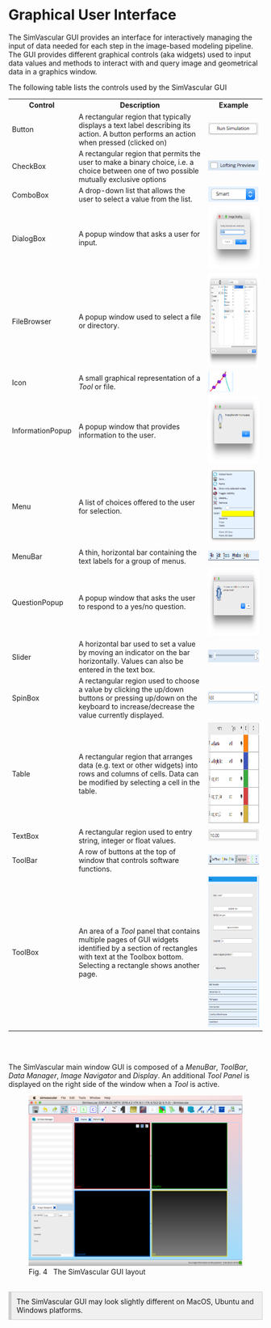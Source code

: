<h1 id="gui"> Graphical User Interface </h1>

The SimVascular GUI provides an interface for interactively managing the input of data needed for each step in the
image-based modeling pipeline. The GUI provides different graphical controls (aka widgets) used to input data values
and methods to interact with and query image and geometrical data in a graphics window.

The following table lists the controls used by the SimVascular GUI

<table class="table table-bordered" style="width:100%">
  <tr>
    <th> Control </th>
    <th> Description </th>
    <th> Example </th>
  </tr>

  <tr>
    <td> Button </td>
    <td> A rectangular region that typically displays a text label describing its action. 
         A button performs an action when pressed (clicked on)</td>
    <td><img src="/documentation/quickguide/gui/images/gui-button.png" width="100" height="25"> </td>
  </tr>

  <tr>
    <td> CheckBox </td>
    <td> A rectangular region that permits the user to make a binary choice, i.e. a choice between one of two possible mutually 
         exclusive options </td>
    <td><img src="/documentation/quickguide/gui/images/gui-check-box.png" width="100" height="20"> </td>
  </tr>

  <tr>
    <td> ComboBox </td>
    <td> A drop-down list that allows the user to select a value from the list. </td>
    <td> <img src="/documentation/quickguide/gui/images/gui-combo-box.png" width="100" height="30"> </td>
  </tr>

  <tr>
    <td> DialogBox </td>
    <td> A popup window that asks a user for input. </td>
    <td> <img src="/documentation/quickguide/gui/images/gui-dialog.png" width="150" height="125">  </td>
  </tr>

  <tr>
    <td> FileBrowser </td>
    <td> A popup window used to select a file or directory. </td>
    <td> <img src="/documentation/quickguide/gui/images/gui-file-browser.png" width="345" height="186">  </td>
  </tr>

  <tr>
    <td> Icon </td>
    <td> A small graphical representation of a <i>Tool</i> or file. </td>
    <td> <img src="/documentation/quickguide/gui/images/gui-icon.png" width="50" height="40">  </td>
  </tr>

  <tr>
    <td> InformationPopup </td>
    <td> A popup window that provides information to the user. </td>
    <td> <img src="/documentation/quickguide/gui/images/gui-info-popup.png" width="234" height="134">  </td>
  </tr>

  <tr>
    <td> Menu </td> 
    <td> A list of choices offered to the user for selection. </td> 
    <td> <img src="/documentation/quickguide/gui/images/gui-menu.png" width="100" height="150">  </td>
  </tr>

  <tr>
    <td> MenuBar </td> 
    <td> A thin, horizontal bar containing the text labels for a group of menus. 
    <td> <img src="/documentation/quickguide/gui/images/gui-menu-bar.png" width="200" height="20"> </td>
  </tr>

  <tr>
    <td> QuestionPopup </td>
    <td> A popup window that asks the user to respond to a yes/no question. </td>
    <td> <img src="/documentation/quickguide/gui/images/gui-quest-popup.png" width="234" height="134">  </td>
  </tr>

  <tr>
    <td> Slider </td> 
    <td> A horizontal bar used to set a value by moving an indicator on the bar horizontally. 
         Values can also be entered in the text box. </td>
    <td> <img src="/documentation/quickguide/gui/images/gui-slider.png" width="400" height="25">  </td>
  </tr>

  <tr>
    <td> SpinBox </td> 
    <td> A rectangular region used to choose a value by clicking the up/down buttons or pressing up/down on the keyboard 
         to increase/decrease the value currently displayed.
    <td> <img src="/documentation/quickguide/gui/images/gui-spin-box.png" width="200" height="25">  </td>
  </tr>

  <tr>
    <td> Table </td> 
    <td> A rectangular region that arranges data (e.g. text or other widgets) into rows and columns of cells. 
         Data can be modified by selecting a cell in the table. </td>
    <td> <img src="/documentation/quickguide/gui/images/gui-table.png" width="300" height="200">  </td>
  </tr>

  <tr>
    <td> TextBox </td> 
    <td> A rectangular region used to entry string, integer or float values. </td>
    <td> <img src="/documentation/quickguide/gui/images/gui-text-box.png" width="130" height="24">  </td>
  </tr>

  <tr>
    <td> ToolBar </td> 
    <td> A row of buttons at the top of window that controls software functions. </td>
    <td> <img src="/documentation/quickguide/gui/images/gui-tool-bar.png" width="250" height="20">  </td>
  </tr>

  <tr>
    <td> ToolBox </td> 
    <td> An area of a <i>Tool</i> panel that contains multiple pages of GUI widgets identified by a section 
         of rectangles with text at the Toolbox bottom. <br> Selecting a rectangle shows another page. </td>
    <td> <img src="/documentation/quickguide/gui/images/gui-tool-box.png" width="200" height="300">  </td>
  </tr>

</table>

<br> <br>

The SimVascular main window GUI is composed of a _MenuBar_, _ToolBar_, _Data Manager_, _Image Navigator_ and _Display_.
An additional _Tool Panel_ is displayed on the right side of the window when a <i>Tool</i> is active.

<figure>
  <img class="svImg svImgLg"  src="/documentation/quickguide/gui/images/mainwindow.png"> 
  <figcaption class="svCaption">Fig. 4 &nbsp The SimVascular GUI layout</figcaption>
</figure>

<br>

<div style="background-color: #F0F0F0; padding: 10px; border: 1px solid #d0d0d0; border-left: 6px solid #d0d0d0">
The SimVascular GUI may look slightly different on MacOS, Ubuntu and Windows platforms.
</div>
<br> <br>
